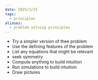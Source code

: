 ```yaml
---
date: 2025/3/25
tags:
  - principles
aliases:
  - problem solving principles
---
```

- Try a simpler version of thee problem
- Use the defining features of the problem
- List any equations that might be relevant
- seek symmetry
- Compute anything to build intuition
- Run simulations to build intuition
- Draw pictures